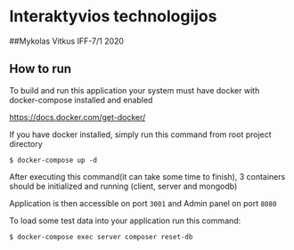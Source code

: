 # Interaktyvios technologijos
##Mykolas Vitkus IFF-7/1 2020

## How to run
To build and run this application your system must have docker with docker-compose installed and enabled

https://docs.docker.com/get-docker/

If you have docker installed, simply run this command from root project directory

``$ docker-compose up -d``

After executing this command(it can take some time to finish), 3 containers should be initialized and running (client, server and mongodb)

Application is then accessible on port `3001` and Admin panel on port `8080`

To load some test data into your application run this command:

``$ docker-compose exec server composer reset-db``
